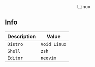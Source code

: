 <pre align="center">Linux</pre>

## Info

| Description | Value |
| --- | --- |
| `Distro` | `Void Linux` |
| `Shell` | `zsh` |
| `Editor` | `neovim` |
